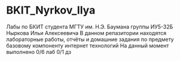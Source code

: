 # BKIT_Nyrkov_Ilya
Лабы по БКИТ студента МГТУ им. Н.Э. Баумана группы ИУ5-32Б Ныркова Ильи Алексеевича 
В данном репазитории находятся лабораторные работы, отчёты и домашние задания по
предмету базовому компоненту интернет технологий
На данный момент выполнено 0/6 лаб 0/1 дз
